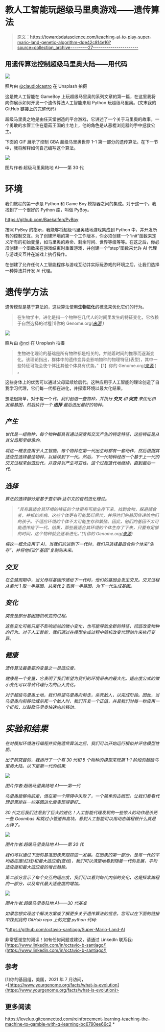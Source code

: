 # 教人工智能玩超级马里奥游戏——遗传算法

> 原文：<https://towardsdatascience.com/teaching-ai-to-play-super-mario-land-genetic-algorithm-dde42c814e16?source=collection_archive---------27----------------------->

## 用遗传算法控制超级马里奥大陆——用代码

![](img/d68e10f721b9e8b008b94a4b1fc2b3f0.png)

照片由 [@claudiolcastro](https://unsplash.com/@claudiolcastro) 在 Unsplash 拍摄

这是教人工智能在 GameBoy 上玩超级马里奥的系列文章的第一篇，在这里我将向你展示如何开发一个遗传算法人工智能来用 Python 玩超级马里奥。(文末我的 GitHub 链接上的完整代码)

超级马里奥之地是由任天堂创造的平台游戏，它讲述了一个关于马里奥的故事，一个勇敢的水管工住在蘑菇王国的土地上，他的角色是从恶棍浏览器的手中拯救公主。

下面的 GIF 展示了控制 GBA 超级马里奥世界 1–1 第一部分的遗传算法。在下一节中，我将解释如何自己编写这个算法。

![](img/accf99813eab9257611d9a7903228d14.png)

图片作者:超级马里奥陆地 AI——第 30 代

# 环境

我们旅程的第一步是 Python 和 Game Boy 模拟器之间的集成。对于这一个，我找到了一个很好的 Python 库，叫做 PyBoy。

https://github.com/Baekalfen/PyBoy

按照 PyBoy 的指示，我能够将超级马里奥陆地游戏集成到 Python 中，并开发所有的控制交互。为了创建环境的第一个工作版本，你必须创建一个“init”函数来定义所有的初始变量，如马里奥的寿命、剩余时间、世界等级等等。在这之后，你必须创建一个函数来在游戏结束时重置游戏，并创建一个“step”函数来允许 AI 代理与游戏交互并在游戏上执行操作。

在创建了允许任何人工智能程序与游戏互动并实际玩游戏的环境之后，让我们选择一种算法并开发 AI 代理。

# 遗传学方法

遗传模型是基于算法的，这些算法使用**生物进化**的概念来优化它们的行为。

> 在生物学中，进化是指一个物种在几代人的时间里发生的特征变化，它依赖于自然选择的过程[1]你的 Genome.org([*来源*](https://www.yourgenome.org/facts/what-is-evolution) *)*

![](img/9518282cf66d71ec7eaadd0f0ebddcf5.png)

照片由 [@nci](https://unsplash.com/@nci) 在 Unsplash 拍摄

> 生物进化理论的基础是所有物种都是相关的，并随着时间的推移而逐渐变化。该理论指出，群体中的遗传变异会影响物种的物理特征(表型)，其中一些特征可能会使个体比其他个体具有优势。”【1】你的 Genome.org([来源](https://www.yourgenome.org/facts/what-is-evolution) ) *。*

这些身体上的优势可以通过父母延续给后代。这种应用于人工智能的理论创造了自我学习代理，它们每一代都在进化，并探索环境以最大化结果。

想法很简单，对于每一个*代，我们创造一些物种，并执行 ***交叉*** 和 ***突变*** 来优化和发展基因，然后执行一个 ***选择*** 最后选出最好的物种。*

## *产生*

*世代是一组物种，每个物种都具有通过突变和交叉产生的特定特征，这些特征是从其父母那里继承的。*

*将这一概念应用于人工智能，每个物种在第一代出生时都有一套动作，然后根据其适应性选择最佳物种，以延续到下一代。然后，下一代物种经历一个基于上一代的交叉过程来创造后代，并变异以产生可变性。这个过程迭代地继续，直到最后一代。*

## *选择*

*算法的选择部分是基于查尔斯·达尔文的自然进化理论。*

> *“具有最适合其环境的特征的个体更有可能生存下来，找到食物，躲避捕食者，并抵抗疾病。这些个体更有可能繁衍后代，并将他们的基因传递给他们的孩子。不适应环境的个体不太可能生存和繁殖。因此，他们的基因不太可能遗传给下一代。结果，那些最适合其环境的个体生存了下来，只要有足够的时间，这个物种就会逐渐进化。”[1]你的 Genome.org([来源](https://www.yourgenome.org/facts/what-is-evolution))*

*将这一概念应用于 AI，当我们前进到下一代时，我们只选择最适合的个体来“生存”，并将他们的“基因”复制到未来。*

## *交叉*

*在生殖周期中，当父母将基因传递给下一代时，他们的基因会发生交叉。交叉过程从亲代 1 取一半基因，从亲代 2 取另一半基因，为下一代生成基因。*

## *变化*

*突变是部分基因随机改变的过程。*

*这些变化可能只是不影响运动的微小变化，也可能导致全新的特征，彻底改变物种的行为。对于人工智能，我们通过在模型生成过程中随机改变代理动作来执行变异。*

## *健康*

*遗传算法最重要的变量之一是适应度。*

*健康是一个变量，它表明了我们希望为我们的环境带来的最大化。适应度公式的微小变化可以导致代理行为的巨大变化。*

*对于超级马里奥土地，我们希望马里奥向前走，杀死敌人，以完成阶段。因此，当马里奥向前移动或杀死一个敌人时，我们开发一个正值，并且我们对每一秒应用一个折扣，以鼓励马里奥快速向前移动。*

# *实验和结果*

*在对模拟环境进行编程并实施遗传算法之后，我们可以开始运行模拟并评估模型性能。*

*出于研究目的，我运行了一个有 30 代和 5 个物种的模型来玩第 1-1 阶段的超级马里奥大陆。以下是第一代的结果:*

*![](img/280bcfa5df6264448f11aa8f5401990b.png)*

*图片作者:超级马里奥陆地 AI——第一代*

*马里奥能够向前走，但在第一个障碍中失败了，一个简单的古姆巴。让我们看看代理是否能在一些基因进化后表现得更好…*

*30 代之后我们注意到了巨大的进化！人工智能代理发现的一些惊人的动作是杀死一些 Goombas 和跳过小管道和高块。看到人工智能可以用动态编程做什么真是太棒了。*

*![](img/accf99813eab9257611d9a7903228d14.png)*

*图片作者:超级马里奥陆地 AI——第 30 代*

*我们可以通过下面的基准图表来跟踪这一发展。在图表的第一部分，是每一代的平均适应度(红线)和最大适应度(蓝线)，我们可以清楚地看到随着一代的发展，平均适应度和最大适应度的增长趋势。*

*第二部分显示了每个交互的适应度，我们可以看到每代内部的变化，这是探索旅程的一部分，以及每代最大适应度的增加。*

*![](img/92f0ffed1e93806a49ae36e5446ad91b.png)*

*图片作者:超级马里奥陆地 AI——30 代基准*

*如果您想实现这个解决方案或了解更多关于遗传算法的信息，您可以在下面的链接中找到我的 GitHub repo 上的完整 python 代码:*

*<https://github.com/octavio-santiago/Super-Mario-Land-AI>  

非常感谢您的阅读！如有任何问题或建议，请通过 LinkedIn 联系我:[https://www.linkedin.com/in/octavio-b-santiago/](https://www.linkedin.com/in/octavio-b-santiago/)

## 参考

[1]你的基因组，美国，2021 年 7 月访问，<[https://www.yourgenome.org/facts/what-is-evolution](https://www.yourgenome.org/facts/what-is-evolution)>

## 更多阅读

</hacking-chess-with-decision-making-deep-reinforcement-learning-173ed32cf503>  <https://levelup.gitconnected.com/reinforcement-learning-teaching-the-machine-to-gamble-with-q-learning-bc6790ee66c2>  </how-to-build-the-perfect-dashboard-with-power-bi-28c35d6cd785> *